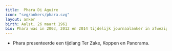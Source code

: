 ```yaml
---
title:  Phara Di Aguire
icon: "svg/ankers/phara.svg"
layout: anker
birth: Aalst, 26 maart 1961
bio: Phara was in 2003, 2012 en 2014 tijdelijk journaalanker in afwezigheid van Martine Tanghe en Hanne Decoutere.
---
```


* Phara presenteerde een tijdlang Ter Zake, Koppen en Panorama.
